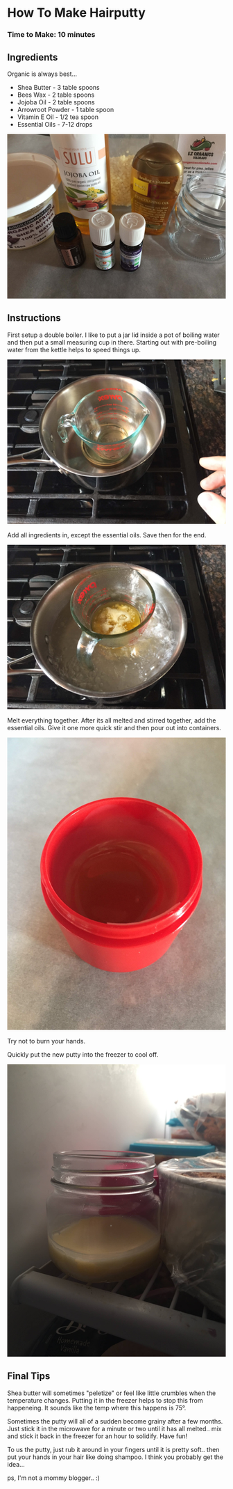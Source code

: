 # How To Make Hairputty

### Time to Make: 10 minutes


## Ingredients

Organic is always best...

* Shea Butter - 3 table spoons
* Bees Wax - 2 table spoons
* Jojoba Oil - 2 table spoons
* Arrowroot Powder - 1 table spoon
* Vitamin E Oil - 1/2 tea spoon
* Essential Oils - 7-12 drops


![Supplies](/static/img/hairputty-supplies.JPG)


## Instructions

First setup a double boiler. I like to put a jar lid inside a pot of boiling water and then put a small measuring cup in there. Starting out with pre-boiling water from the kettle helps to speed things up.

![Boiler](/static/img/hairputty-boiler.JPG)


Add all ingredients in, except the essential oils. Save then for the end.

![Cooking](/static/img/hairputty-cooking.JPG)


Melt everything together. After its all melted and stirred together, add the essential oils. Give it one more quick stir and then pour out into containers.

![Melted](/static/img/hairputty-melted.JPG)


Try not to burn your hands.

Quickly put the new putty into the freezer to cool off.

![Freezer](/static/img/hairputty-freezer.JPG)


## Final Tips

Shea butter will sometimes "peletize" or feel like little crumbles when the temperature changes. Putting it in the freezer helps to stop this from happeneing. It sounds like the temp where this happens is 75°.

Sometimes the putty will all of a sudden become grainy after a few months. Just stick it in the microwave for a minute or two until it has all melted.. mix and stick it back in the freezer for an hour to solidify. Have fun!

To us the putty, just rub it around in your fingers until it is pretty soft.. then put your hands in your hair like doing shampoo. I think you probably get the idea...

ps, I'm not a mommy blogger.. :)
